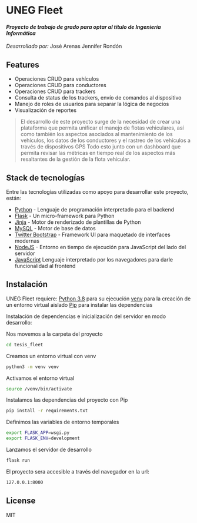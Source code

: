 # UNEG Fleet
#### _Proyecto de trabajo de grado para optar al título de Ingeniería Informática_
_Desarrollado por:_
José Arenas
Jennifer Rondón

## Features

- Operaciones CRUD para vehículos
- Operaciones CRUD para conductores
- Operaciones CRUD para trackers
- Consulta de status de los trackers, envío de comandos al dispositivo
- Manejo de roles de usuarios para separar la lógica de negocios
- Visualización de reportes


> El desarrollo de este proyecto surge de la necesidad de crear una plataforma 
> que permita unificar el manejo de flotas vehiculares, así como también los
> aspectos asociados al mantenimiento de los vehículos, los datos de los conductores
> y el rastreo de los vehículos a través de dispositivos GPS
> Todo esto junto con un dashboard que permita revisar las métricas en tiempo real
> de los aspectos más resaltantes de la gestión de la flota vehicular.


## Stack de tecnologías

Entre las tecnologías utilizadas como apoyo para desarrollar este proyecto, están:

- [Python](https://www.python.org/) - Lenguaje de programación interpretado para el backend
- [Flask](https://flask.palletsprojects.com/en/1.1.x/) - Un micro-framework para Python
- [Jinja](https://jinja.palletsprojects.com/en/2.11.x/) - Motor de renderizado de plantillas de Python
- [MySQL](https://www.mysql.com/) - Motor de base de datos 
- [Twitter Bootstrap](https://getbootstrap.com/) - Framework UI para maquetado de interfaces modernas
- [NodeJS](https://nodejs.org/es/) - Entorno en tiempo de ejecución para JavaScript del lado del servidor
- [JavaScript](https://www.javascript.com/) Lenguaje interpretado por los navegadores para darle funcionalidad al frontend


## Instalación

UNEG Fleet requiere:
[Python 3.8](https://www.python.org/) para su ejecución
[venv](https://packaging.python.org/key_projects/#venv) para la creación de un entorno virtual aislado
[Pip](https://pypi.org/project/pip/) para instalar las dependencias

Instalación de dependencias e inicialización del servidor en modo desarrollo:

Nos movemos a la carpeta del proyecto
```sh
cd tesis_fleet
```
Creamos un entorno virtual con venv
```sh
python3 -m venv venv 
```
Activamos el entorno virtual
```sh
source /venv/bin/activate
```

Instalamos las dependencias del proyecto con Pip
```sh
pip install -r requirements.txt
```
Definimos las variables de entorno temporales
```sh
export FLASK_APP=wsgi.py
export FLASK_ENV=development
```
Lanzamos el servidor de desarrollo
```sh
flask run
```

El proyecto sera accesible a través del navegador en la url:
```sh
127.0.0.1:8000
```
## License

MIT


